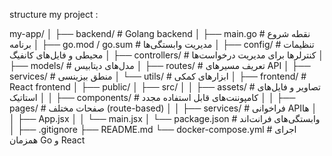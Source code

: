 structure my project :

my-app/
│
├── backend/                  # Golang backend
│   ├── main.go               # نقطه شروع برنامه
│   ├── go.mod / go.sum       # مدیریت وابستگی‌ها
│   ├── config/               # تنظیمات محیطی و فایل‌های کانفیگ
│   ├── controllers/          # کنترلرها برای مدیریت درخواست‌ها
│   ├── models/               # مدل‌های دیتابیس
│   ├── routes/               # تعریف مسیرهای API
│   ├── services/             # منطق بیزینسی
│   └── utils/                # ابزارهای کمکی
│
├── frontend/                 # React frontend
│   ├── public/
│   ├── src/
│   │   ├── assets/           # تصاویر و فایل‌های استاتیک
│   │   ├── components/       # کامپوننت‌های قابل استفاده مجدد
│   │   ├── pages/            # صفحات مختلف (route-based)
│   │   ├── services/         # فراخوانی API‌ها
│   │   ├── App.jsx
│   │   └── main.jsx
│   └── package.json          # وابستگی‌های فرانت‌اند
│
├── .gitignore
├── README.md
└── docker-compose.yml        # اجرای همزمان Go و React
